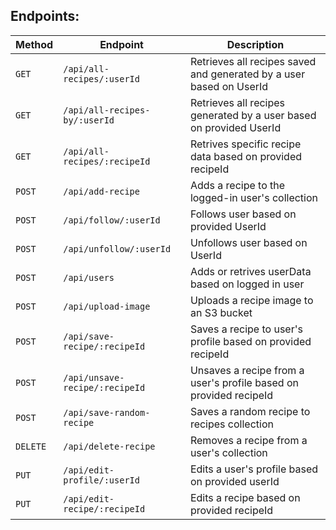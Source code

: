 ## Endpoints:

| Method   | Endpoint                       | Description                                                         |
| -------- | ------------------------------ | ------------------------------------------------------------------- |
| `GET`    | `/api/all-recipes/:userId`     | Retrieves all recipes saved and generated by a user based on UserId |
| `GET`    | `/api/all-recipes-by/:userId`  | Retrieves all recipes generated by a user based on provided UserId  |
| `GET`    | `/api/all-recipes/:recipeId`   | Retrives specific recipe data based on provided recipeId            |
| `POST`   | `/api/add-recipe`              | Adds a recipe to the logged-in user's collection                    |
| `POST`   | `/api/follow/:userId`          | Follows user based on provided UserId                               |
| `POST`   | `/api/unfollow/:userId`        | Unfollows user based on UserId                                      |
| `POST`   | `/api/users`                   | Adds or retrives userData based on logged in user                   |
| `POST`   | `/api/upload-image`            | Uploads a recipe image to an S3 bucket                              |
| `POST`   | `/api/save-recipe/:recipeId`   | Saves a recipe to user's profile based on provided recipeId         |
| `POST`   | `/api/unsave-recipe/:recipeId` | Unsaves a recipe from a user's profile based on provided recipeId   |
| `POST`   | `/api/save-random-recipe`      | Saves a random recipe to recipes collection                         |
| `DELETE` | `/api/delete-recipe`           | Removes a recipe from a user's collection                           |
| `PUT`    | `/api/edit-profile/:userId`    | Edits a user's profile based on provided userId                     |
| `PUT`    | `/api/edit-recipe/:recipeId`   | Edits a recipe based on provided recipeId                           |

